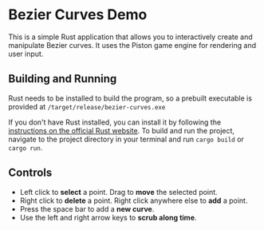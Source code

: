 # Bezier Curves Demo
This is a simple Rust application that allows you to interactively create and manipulate Bezier curves. It uses the Piston game engine for rendering and user input.

## Building and Running
Rust needs to be installed to build the program, so a prebuilt executable is provided at `/target/release/bezier-curves.exe`

If you don't have Rust installed, you can install it by following the [instructions on the official Rust website](https://www.rust-lang.org/learn/get-started).
To build and run the project, navigate to the project directory in your terminal and run `cargo build` or `cargo run`.


## Controls
- Left click to **select** a point. Drag to **move** the selected point.
- Right click to **delete** a point. Right click anywhere else to **add** a point.
- Press the space bar to add a **new curve**.
- Use the left and right arrow keys to **scrub along time**.